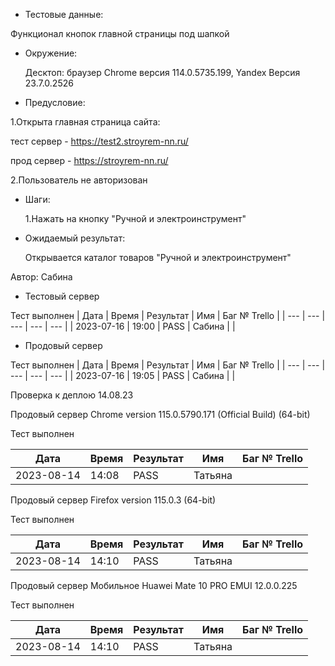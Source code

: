 * Тестовые данные:

 Функционал кнопок главной страницы под шапкой
 
 * Окружение: 

	Десктоп: браузер Chrome версия 114.0.5735.199, Yandex Версия 23.7.0.2526
 
* Предусловие:

 1.Открыта главная страница сайта:
 
 тест сервер - https://test2.stroyrem-nn.ru/
 
 прод сервер - https://stroyrem-nn.ru/
 
 2.Пользователь не авторизован
 
* Шаги:

  1.Нажать на кнопку "Ручной и электроинструмент"

* Ожидаемый результат:

   Открывается каталог товаров "Ручной и электроинструмент"


Автор: Сабина

* Тестовый сервер 

Тест выполнен
| Дата | Время | Результат | Имя | Баг № Trello |
| --- | --- | --- | --- | --- |
| 2023-07-16 | 19:00 | PASS | Сабина |   | 

* Продовый сервер

Тест выполнен
| Дата | Время | Результат | Имя | Баг № Trello |
| --- | --- | --- | --- | --- |
| 2023-07-16 | 19:05 | PASS | Сабина |   | 

Проверка к деплою 14.08.23

Продовый сервер Chrome version 115.0.5790.171 (Official Build) (64-bit)
    
Тест выполнен
    
| Дата | Время | Результат | Имя | Баг № Trello |
| --- | --- | --- | --- | --- |
| 2023-08-14 | 14:08 | PASS | Татьяна |     |
    
Продовый сервер Firefox version 115.0.3 (64-bit)
    
Тест выполнен
    
| Дата | Время | Результат | Имя | Баг № Trello |
| --- | --- | --- | --- | --- |
| 2023-08-14 | 14:10 | PASS | Татьяна |     |
    
Продовый сервер Мобильное Huawei Mate 10 PRO EMUI 12.0.0.225
    
Тест выполнен
    
| Дата | Время | Результат | Имя | Баг № Trello |
| --- | --- | --- | --- | --- |
| 2023-08-14 | 14:10 | PASS | Татьяна |     |

